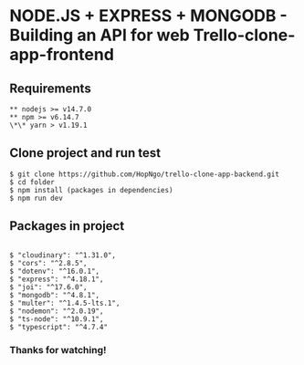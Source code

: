 # NODE.JS + EXPRESS + MONGODB - Building an API for web Trello-clone-app-frontend

## Requirements

```
** nodejs >= v14.7.0
** npm >= v6.14.7
\*\* yarn > v1.19.1
```

## Clone project and run test

```
$ git clone https://github.com/HopNgo/trello-clone-app-backend.git
$ cd folder
$ npm install (packages in dependencies)
$ npm run dev

```

## Packages in project

```

$ "cloudinary": "^1.31.0",
$ "cors": "^2.8.5",
$ "dotenv": "^16.0.1",
$ "express": "^4.18.1",
$ "joi": "^17.6.0",
$ "mongodb": "^4.8.1",
$ "multer": "^1.4.5-lts.1",
$ "nodemon": "^2.0.19",
$ "ts-node": "^10.9.1",
$ "typescript": "^4.7.4"

```

### Thanks for watching!
